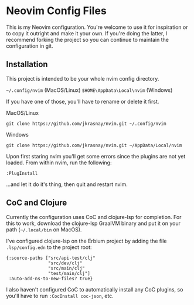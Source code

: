 # Neovim Config Files

This is my Neovim configuration. You're welcome to use it for inspiration or to
copy it outright and make it your own. If you're doing the latter, I recommend
forking the project so you can continue to maintain the configuration in git.


## Installation

This project is intended to be your whole nvim config directory.

`~/.config/nvim` (MacOS/Linux)
`$HOME\AppData\Local\nvim` (Windows)

If you have one of those, you'll have to rename or delete it first.

MacOS/Linux

```
git clone https://github.com/jkrasnay/nvim.git ~/.config/nvim
```

Windows

```
git clone https://github.com/jkrasnay/nvim.git ~/AppData/Local/nvim
```

Upon first staring nvim you'll get some errors since the plugins are not yet
loaded. From within nvim, run the following:

```
:PlugInstall
```

...and let it do it's thing, then quit and restart nvim.

## CoC and Clojure

Currently the configuration uses CoC and clojure-lsp for completion. For this
to work, download the clojure-lsp GraalVM binary and put it on your path
(`~/.local/bin` on MacOS).

I've configured clojure-lsp on the Erbium project by adding the file
`.lsp/config.edn` to the project root:

```
{:source-paths ["src/api-test/clj"
                "src/dev/clj"
                "src/main/clj"
                "test/main/clj"]
 :auto-add-ns-to-new-files? true}
```

I also haven't configured CoC to automatically install any CoC plugins, so
you'll have to run `:CocInstall coc-json`, etc.
